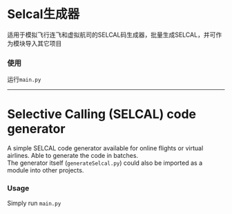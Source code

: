 # Selcal生成器
适用于模拟飞行连飞和虚拟航司的SELCAL码生成器，批量生成SELCAL，并可作为模块导入其它项目
### 使用
运行`main.py`

---
# Selective Calling (SELCAL) code generator
A simple SELCAL code generator available for online flights or virtual airlines. Able to generate the code in batches.</br>
The generator itself (`generateSelcal.py`) could also be imported as a module into other projects.
### Usage
Simply run `main.py`
